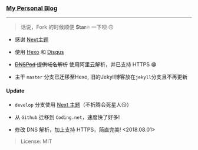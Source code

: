 ### [My Personal Blog](https://www.fangr.cc/)

---

> 话说，Fork 的时候顺便 **Star**🔥 一下呗 🙃

- 感谢 [Next主题](https://github.com/theme-next/hexo-theme-next)

- 使用 [Hexo](https://hexo.io/) 和 [Disqus](https://disqus.com/)

- ~~[DNSPod](https://www.dnspod.cn/) 提供域名解析~~ 使用阿里云解析，并已支持 HTTPS 😁

- 主干 `master` 分支已迁移至Hexo, 旧的Jekyll博客放在`jekyll`分支且不再更新

#### Update

- `develop` 分支使用 [Next 主题](http://theme-next.iissnan.com/getting-started.html)（不折腾会死星人😏）

- 从 `Github` 迁移到 `Coding.net`，速度快了好多!

- 修改 DNS 解析，加上支持 HTTPS，简直完美! <2018.08.01>

> License: MIT

